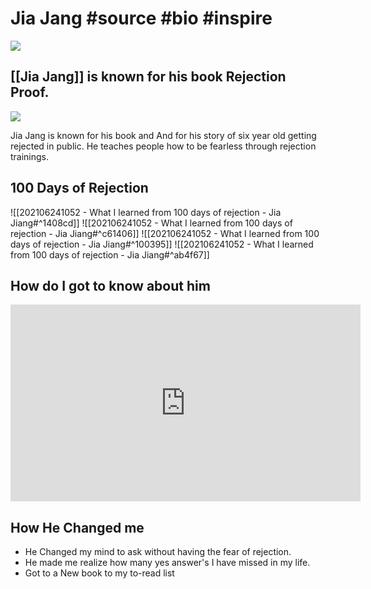 # Jia Jang #source #bio #inspire 
![](https://tinyurl.com/2am3rur8)

## [[Jia Jang]] is known for his book Rejection Proof.

![](https://img1.od-cdn.com/ImageType-400/0887-1/A25/ECF/75/%7BA25ECF75-431B-4EC4-8F33-223E587A0A82%7DImg400.jpg)

Jia Jang is known for his book and And for his story of six year old getting rejected in public. He teaches people how to be fearless through rejection trainings.

## 100 Days of Rejection
![[202106241052 - What I learned from 100 days of rejection - Jia Jiang#^1408cd]]
![[202106241052 - What I learned from 100 days of rejection - Jia Jiang#^c61406]]
![[202106241052 - What I learned from 100 days of rejection - Jia Jiang#^100395]]
![[202106241052 - What I learned from 100 days of rejection - Jia Jiang#^ab4f67]]

## How do I got to know about him
<iframe width="560" height="315" src="https://www.youtube.com/embed/-vZXgApsPCQ" title="YouTube video player" frameborder="0" allow="accelerometer; autoplay; clipboard-write; encrypted-media; gyroscope; picture-in-picture" allowfullscreen></iframe>

## How He Changed me 
- He Changed my mind to ask without having the fear of rejection.
- He made me realize how many yes answer's I have missed in my life.
- Got to a New book to my to-read list